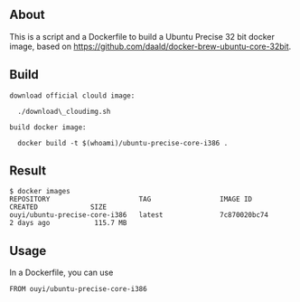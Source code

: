 ## About

This is a script and a Dockerfile to build a Ubuntu Precise 32 bit docker image, based on https://github.com/daald/docker-brew-ubuntu-core-32bit.

## Build

	download official clould image:

	  ./download\_cloudimg.sh

	build docker image:

	  docker build -t $(whoami)/ubuntu-precise-core-i386 .

## Result

	$ docker images
	REPOSITORY                      TAG                 IMAGE ID            CREATED             SIZE
	ouyi/ubuntu-precise-core-i386   latest              7c870020bc74        2 days ago           115.7 MB

## Usage

In a Dockerfile, you can use

    FROM ouyi/ubuntu-precise-core-i386

